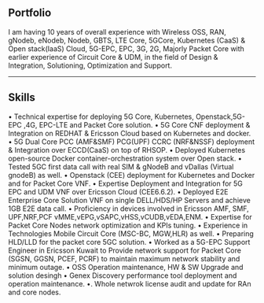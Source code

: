 ## Portfolio

I am having 10 years of overall experience with Wireless OSS, RAN, gNodeb, eNodeb, Nodeb, GBTS, LTE Core, 5GCore, Kubernetes (CaaS) & Open stack(IaaS) Cloud, 5G-EPC, EPC, 3G, 2G, Majorly Packet Core with earlier experience of Circuit Core & UDM, in the field of Design & Integration, Solutioning, Optimization and Support.

---

## Skills

• Technical expertise for deploying 5G Core, Kubernetes, Openstack,5G-EPC ,4G, EPC-LTE and Packet Core solution.
• 5G Core CNF deployment & Integration on REDHAT & Ericsson Cloud based on Kubernetes and docker.
• 5G Dual Core PCC (AMF&SMF) PCG(UPF) CCRC (NRF&NSSF) deployment & Integration over ECCD(CaaS) on top of RHSOP.
• Deployed Kubernetes open-source Docker container-orchestration system over Open stack.
• Tested 5GC first data call with real SIM & gNodeB and vDallas (Virtual gnodeB) as well.
• Openstack (CEE) deployment for Kubernetes and Docker and for Packet Core VNF.
• Expertise Deployment and Integration for 5G EPC and UDM VNF over Ericsson Cloud (CEE6.6.2).
• Deployed E2E Enterprise Core Solution VNF on single DELL/HDS/HP Servers and achieve 1GB E2E data call.
• Proficiency in devices involved in Ericsson AMF, SMF, UPF,NRF,PCF vMME,vEPG,vSAPC,vHSS,vCUDB,vEDA,ENM.
• Expertise for Packet Core Nodes network optimization and KPIs tuning.
• Experience in Technologies Mobile Circuit Core (MSC-BC, MGW,HLR) as well.
• Preparing HLD/LLD for the packet core 5GC solution.
• Worked as a 5G-EPC Support Engineer in Ericsson Kuwait to Provide network support for Packet Core (SGSN, GGSN, PCEF, PCRF) to maintain maximum network stability and minimum outage.
• OSS Operation maintenance, HW & SW Upgrade and solution desingh
• Genex Discovery performance tool deployment and operation maintenance.
•. Whole netwrok license audit and update for RAn and core nodes.

